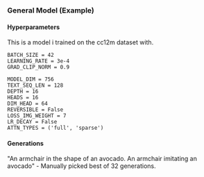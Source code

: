 ### General Model (Example)

#### Hyperparameters

This is a model i trained on the cc12m dataset with.

```
BATCH_SIZE = 42
LEARNING_RATE = 3e-4
GRAD_CLIP_NORM = 0.9

MODEL_DIM = 756           
TEXT_SEQ_LEN = 128 
DEPTH = 16                    
HEADS = 16               
DIM_HEAD = 64           
REVERSIBLE = False
LOSS_IMG_WEIGHT = 7
LR_DECAY = False
ATTN_TYPES = ('full', 'sparse')
```


#### Generations

"An armchair in the shape of an avocado. An armchair imitating an avocado" - Manually picked best of 32 generations.

<img source="models/taming_transformer/16L_64HD_16H_756I_128T_cc12m_1E/generations/avocado_armchair.jpg">
